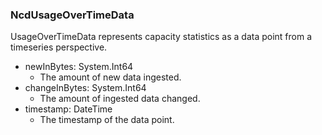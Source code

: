 ### NcdUsageOverTimeData
UsageOverTimeData represents capacity statistics as a data point from a
 timeseries perspective.

- newInBytes: System.Int64
  - The amount of new data ingested.
- changeInBytes: System.Int64
  - The amount of ingested data changed.
- timestamp: DateTime
  - The timestamp of the data point.
